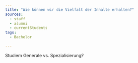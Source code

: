 ```yaml
---
title: "Wie können wir die Vielfalt der Inhalte erhalten?"
sources:
  - staff
  - alumni
  - currentStudents
tags:
  - Bachelor

---
```


Studiem Generale vs. Spezialisierung?
